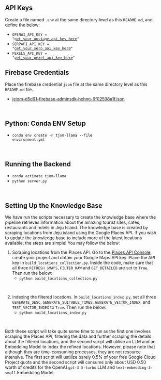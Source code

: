 ## API Keys
Create a file named <code>.env</code> at the same directory level as this <code>README.md</code>, and define the below:
- <code>OPENAI_API_KEY = "<a href='https://platform.openai.com/api-keys'>get_your_upstage_api_key_here</a>"</code>
- <code>SERPAPI_API_KEY = "<a href='https://serpapi.com/integrations/python'>get_your_serp_api_key_here</a>"</code>
- <code>PEXELS_API_KEY = "<a href='https://www.pexels.com/api/'>get_your_pexel_api_key_here</a>"</code>


## Firebase Credentials
Place the firebase credential <code>json</code> file at the same directory level as this <code>README.md</code> file.
- <a href='https://drive.google.com/drive/folders/1MGRiSJsZaHOxXGeLiFpqjMPfK_gpVoaa?usp=sharing'>jejom-d5d61-firebase-adminsdk-hxhng-6f02508a1f.json</a>

<br/>

## Python: Conda ENV Setup
- <code>conda env create -n tjom-llama --file environment.yml</code>



<br/>

## Running the Backend
- <code>conda activate tjom-llama</code>
- <code>python server.py</code>


<br/>


## Setting Up the Knowledge Base
We have run the scripts necessary to create the knowledge base where the pipeline retrieves information about the amazing tourist sites, cafes, restaurants and hotels in Jeju Island. The knowledge base is created by scraping locations from Jeju island using the Google Places API. If you wish to update the knowledge base to include more of the latest locations available, the steps are simple! You may follow the below:

1. Scraping locations from the Places API. Go to the <a href='https://console.cloud.google.com/google/maps-apis/quotas?project=tough-volt-335906'>Places API Console</a>, create your project and obtain your Google Maps API key. Place the API key in <code>build_locations_collection.py</code>. Inside the code, make sure that all three <code>REFRESH_GMAPS</code>, <code>FILTER_RAW</code> and <code>GET_DETAILED</code> are set to <code>True</code>. Then run the below:
    - <code>python build_locations_collection.py</code>

<br/>

2. Indexing the filtered locations. In <code>build_locations_index.py</code>, set all three <code>GENERATE_DESC</code>, <code>GENERATE_SUITABLE_TIMES</code>, <code>GENERATE_VECTOR_INDEX</code>, and <code>TEST_VECTOR_INDEX</code> to <code>True</code>. Then run the below:
    - <code>python build_locations_index.py</code>

<br/>

Both these script will take quite some time to run as the first one involves scraping the Places API, filtering the data and further scraping the details about the filtered locations, and the second script will utilise an LLM and an Embedding Model to Index the refined locations. However, please note that although they are time-consuming processes, they are not resource intensive. The first script will ustilize barely 0.5% of your free Google Cloud Project quota and the second script will consume only about USD 0.50 worth of credits for the OpenAI <code>gpt-3.5-turbo</code> LLM and <code>text-embedding-3-small</code> Embedding Model.
